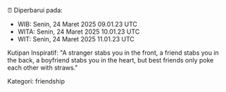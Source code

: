 ⏰ Diperbarui pada:
- WIB: Senin, 24 Maret 2025 09.01.23 UTC
- WITA: Senin, 24 Maret 2025 10.01.23 UTC
- WIT: Senin, 24 Maret 2025 11.01.23 UTC

Kutipan Inspiratif:
"A stranger stabs you in the front, a friend stabs you in the back, a boyfriend stabs you in the heart, but best friends only poke each other with straws."


Kategori: friendship

